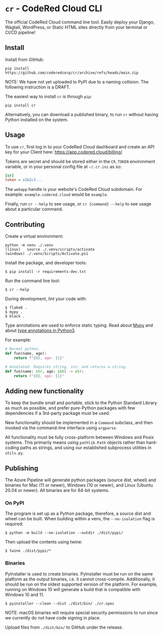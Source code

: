 `cr` - CodeRed Cloud CLI
========================

The official CodeRed Cloud command line tool. Easily deploy your Django, Wagtail, WordPress, or Static HTML sites directly from your terminal or CI/CD pipeline!


Install
-------

Install from GitHub:

```
pip install https://github.com/coderedcorp/cr/archive/refs/heads/main.zip
```

NOTE: We have not yet uploaded to PyPI due to a naming collision. The following instruction is a DRAFT.

The easiest way to install `cr` is through `pip`:

```
pip install cr
```

Alternatively, you can download a published binary, to run `cr` without having Python installed on the system.


Usage
-----

To use `cr`, first log in to your CodeRed Cloud dashboard and create an API key for your Client here: https://app.codered.cloud/billing/

Tokens are secret and should be stored either in the `CR_TOKEN` environment variable, or in your personal config file at `~/.cr.ini` as so:

```ini
[cr]
token = a1b2c3...
```

The `webapp` handle is your website's CodeRed Cloud subdomain. For example: `example.codered.cloud` would be `example`.

Finally, run `cr --help` to see usage, or `cr {command} --help` to see usage about a particular command.


Contributing
------------

Create a virtual environment:

```
python -m venv ./.venv
(linux)   source ./.venv/scripts/activate
(windows) ./.venv/Scripts/Activate.ps1
```

Install the package, and developer tools:

```console
$ pip install -r requirements-dev.txt
```

Run the command line tool:

```console
$ cr --help
```

During development, lint your code with:

```console
$ flake8 .
$ mypy .
$ black .
```

Type annotations are used to enforce static typing. Read about [Mypy](http://mypy-lang.org/examples.html) and about [type annotations in Python3](https://www.python.org/dev/peps/pep-3107/).

For example:

```python
# Normal python.
def fun(name, age):
    return f"{0}, age: {1}"

# Annotated. Requires string, int; and returns a string.
def fun(name: str, age: int) -> str:
    return f"{0}, age: {1}"
```

Adding new functionality
------------------------

To keep the bundle small and portable, stick to the Python Standard Library as much as possible, and prefer pure-Python packages with few dependencies if a 3rd-party package must be used.

New functionality should be implemented in a `Command` subclass, and then invoked via the command-line interface using `argparse`.

All functionality must be fully cross-platform between Windows and Posix systems. This primarily means using ``pathlib.Path`` objects rather than hard-coding paths as strings, and using our established subprocess utilities in ``utils.py``.


Publishing
----------

The Azure Pipeline will generate python packages (source dist, wheel) and binaries for Mac (11 or newer), Windows (10 or newer), and Linux (Ubuntu 20.04 or newer). All binaries are for 64-bit systems.

### On PyPI

The program is set up as a Python package, therefore, a source dist and wheel can be built. When building within a venv, the `--no-isolation` flag is required:

```console
$ python -m build --no-isolation --outdir ./dist/pypi/
```

Then upload the contents using twine:
```console
$ twine ./dist/pypi/*
```

### Binaries

PyInstaller is used to create binaries. PyInstaller must be run on the same platform as the output binaries, i.e. it cannot cross-compile. Additionally, it should be run on the oldest supported version of the platform. For example, running on Windows 10 will generate a build that is compatible with Windows 10 and 11.

```console
$ pyinstaller --clean --dist ./dist/bin/ ./cr.spec
```

NOTE: macOS binaries will require special security permissions to run since we currently do not have code signing in place.

Upload files from `./dist/bin/` to GitHub under the release.
